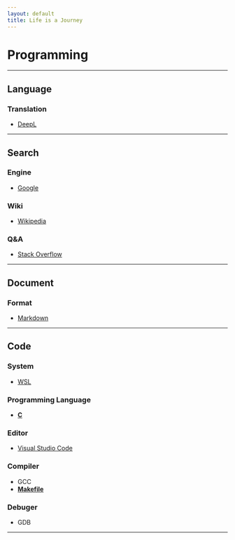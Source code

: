 ```yaml
---
layout: default
title: Life is a Journey
---
```


# Programming
---
## Language
### Translation
* [DeepL](https://www.deepl.com/)
---

## Search
### Engine
* [Google](https://www.google.com/)

### Wiki
* [Wikipedia](https://en.wikipedia.org/)

### Q&A
* [Stack Overflow](https://stackoverflow.co/)
---

## Document
### Format
* [Markdown](https://daringfireball.net/projects/markdown/)
---

## Code
### System
* [WSL](https://learn.microsoft.com/en-us/windows/wsl/)

### Programming Language
* **[C](./C/README.html)**

### Editor
* [Visual Studio Code](https://code.visualstudio.com/)

### Compiler
* GCC
* **[Makefile](./Makefile/README.html)**

### Debuger
* GDB
---
